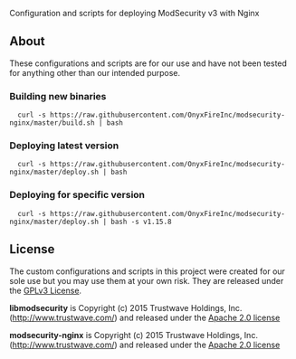Configuration and scripts for deploying ModSecurity v3 with Nginx

## About
These configurations and scripts are for our use and have not been tested for anything other than our intended purpose.

### Building new binaries
```
  curl -s https://raw.githubusercontent.com/OnyxFireInc/modsecurity-nginx/master/build.sh | bash
```

### Deploying latest version
```
  curl -s https://raw.githubusercontent.com/OnyxFireInc/modsecurity-nginx/master/deploy.sh | bash
```

### Deploying for specific version
```
  curl -s https://raw.githubusercontent.com/OnyxFireInc/modsecurity-nginx/master/deploy.sh | bash -s v1.15.8
```

## License
The custom configurations and scripts in this project were created for our sole use but you may use them at your own risk. They are released under the [GPLv3 License](https://raw.githubusercontent.com/OnyxfireInc/modsecurity-nginx/master/LICENSE).

__libmodsecurity__ is Copyright (c) 2015 Trustwave Holdings, Inc. (http://www.trustwave.com/) and released under the [Apache 2.0 license](http://www.apache.org/licenses/LICENSE-2.0)

__modsecurity-nginx__ is Copyright (c) 2015 Trustwave Holdings, Inc. (http://www.trustwave.com/) and released under the [Apache 2.0 license](http://www.apache.org/licenses/LICENSE-2.0)

